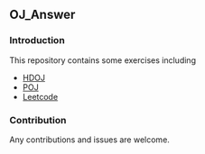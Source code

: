 ## OJ_Answer

### Introduction

This repository contains some exercises including 

- [HDOJ](http://acm.hdu.edu.cn/)
- [POJ](http://poj.org/)
- [Leetcode](https://leetcode.com/)

### Contribution

Any contributions and issues are welcome.
